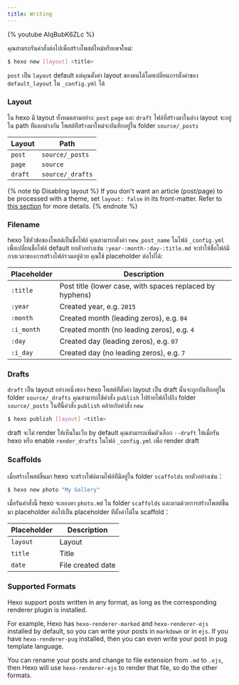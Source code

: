```yaml
---
title: Writing
---
```


{% youtube AIqBubK6ZLc %}

คุณสามรถรันคำสั่งต่อไปเพื่อสร้างโพสต์ใหม่หรือเพจใหม่:

```bash
$ hexo new [layout] <title>
```

`post` เป็น `layout` default แต่คุณตั้งค่า layout ของตนได้โดยเปลี่ยนการตั้งค่าของ `default_layout` ใน `_config.yml` ได้

### Layout

ใน hexo มี layout ทั้งหมดสามอย่าง: `post` `page` และ `draft` ไฟล์ที่สร้างมาในต่าง layout จะอยู่ใน path ท่ีแตกต่างกัน
โพสต์ท่ีสร้างมาใหม่จะบันทึกอยู่ใน folder `source/_posts`

| Layout  | Path             |
| ------- | ---------------- |
| `post`  | `source/_posts`  |
| `page`  | `source`         |
| `draft` | `source/_drafts` |

{% note tip Disabling layout %}
If you don't want an article (post/page) to be processed with a theme, set `layout: false` in its front-matter. Refer to [this section](/docs/front-matter#Layout) for more details.
{% endnote %}

### Filename

hexo ใช้หัวข้อของโพสต์เป็นชื่อไฟล์ คุณสามารถตั้งค่า `new_post_name` ในไฟล์
`_config.yml` เพื่อเปลี่ยนชื่อไฟล์ default ยกตัวอย่างเช่น
`:year-:month-:day-:title.md`
จะทำให้ชื่อไฟล์มีกาลเวลาของการสร้างไฟล์รวมอยู่ด้วย คุณใช้ placeholder ต่อไปได้:

| Placeholder | Description                                              |
| ----------- | -------------------------------------------------------- |
| `:title`    | Post title (lower case, with spaces replaced by hyphens) |
| `:year`     | Created year, e.g. `2015`                                |
| `:month`    | Created month (leading zeros), e.g. `04`                 |
| `:i_month`  | Created month (no leading zeros), e.g. `4`               |
| `:day`      | Created day (leading zeros), e.g. `07`                   |
| `:i_day`    | Created day (no leading zeros), e.g. `7`                 |

### Drafts

`draft` เป็น layout อย่างหนึ่งของ hexo โพสต์ท่ีตั้งค่า layout เป็น draft
นั้นจะถูกบันทึกอยู่ใน folder `source/_drafts` คุณสามารถใช้คำสั่ง `publish` ไปย้ายไฟล์ไปถึง folder `source/_posts` ในท่ีนี้คำสั่ง `publish` คล้ายกับคำสั่ง `new`

```bash
$ hexo publish [layout] <title>
```

draft จะไม่ render ให้เห็นในเว็บ by default คุณสามารถเพิ่มตัวเลือก `--draft`
ให้เมื่อรัน hexo หรือ enable `render_drafts` ในไฟล์ `_config.yml` เพื่อ render draft

### Scaffolds

เมื่อสร้างโพสต์ขึ้นมา hexo จะสร้างไฟล์ตามไฟล์ท่ีมีอยู่ใน folder `scaffolds` ยกตัวอย่างเช่น：

```bash
$ hexo new photo "My Gallery"
```

เมื่อรันคำสั่งนี้ hexo จะลองหา `photo.md` ใน folder `scaffolds` และตามด้วยการสร้างโพสต์ขึ้นมา placeholder ต่อไปเป็น placeholder
ท่ีตั้งค่าได้ใน scaffold：

| Placeholder | Description       |
| ----------- | ----------------- |
| `layout`    | Layout            |
| `title`     | Title             |
| `date`      | File created date |

### Supported Formats

Hexo support posts written in any format, as long as the corresponding renderer plugin is installed.

For example, Hexo has `hexo-renderer-marked` and `hexo-renderer-ejs` installed by default, so you can write your posts in `markdown` or in `ejs`. If you have `hexo-renderer-pug` installed, then you can even write your post in pug template language.

You can rename your posts and change to file extension from `.md` to `.ejs`, then Hexo will use `hexo-renderer-ejs` to render that file, so do the other formats.
